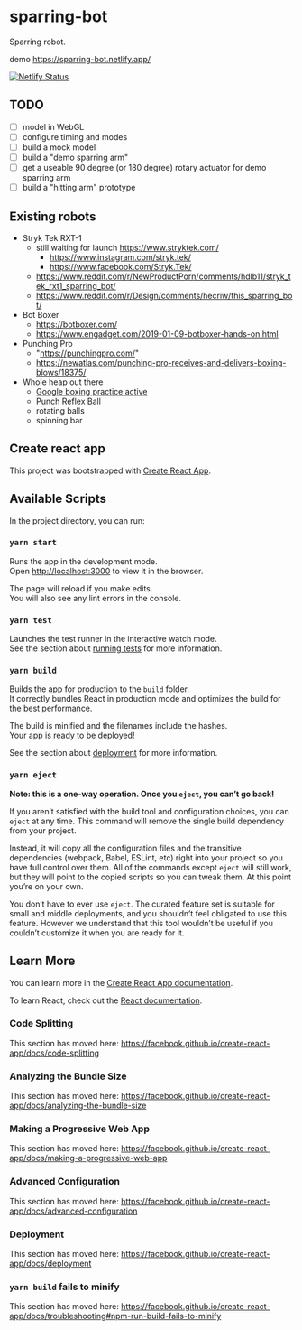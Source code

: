 # sparring-bot

Sparring robot.

demo https://sparring-bot.netlify.app/

[![Netlify Status](https://api.netlify.com/api/v1/badges/33e61260-b0ba-4aa4-89ba-aa87ed42c8bd/deploy-status)](https://app.netlify.com/sites/sparring-bot/deploys)

## TODO

- [ ] model in WebGL
- [ ] configure timing and modes
- [ ] build a mock model
- [ ] build a "demo sparring arm"
- [ ] get a useable 90 degree (or 180 degree) rotary actuator for demo sparring arm
- [ ] build a "hitting arm" prototype

## Existing robots

- Stryk Tek RXT-1
  - still waiting for launch https://www.stryktek.com/
    - https://www.instagram.com/stryk.tek/
    - https://www.facebook.com/Stryk.Tek/
  - https://www.reddit.com/r/NewProductPorn/comments/hdlb11/stryk_tek_rxt1_sparring_bot/
  - https://www.reddit.com/r/Design/comments/hecriw/this_sparring_bot/
- Bot Boxer
  - https://botboxer.com/
  - https://www.engadget.com/2019-01-09-botboxer-hands-on.html
- Punching Pro
  - "https://punchingpro.com/"
  - https://newatlas.com/punching-pro-receives-and-delivers-boxing-blows/18375/
- Whole heap out there
  - [Google boxing practice active](https://www.google.com/search?q=boxing+practice+active&tbm=isch)
  - Punch Reflex Ball
  - rotating balls
  - spinning bar

## Create react app

This project was bootstrapped with [Create React App](https://github.com/facebook/create-react-app).

## Available Scripts

In the project directory, you can run:

### `yarn start`

Runs the app in the development mode.<br />
Open [http://localhost:3000](http://localhost:3000) to view it in the browser.

The page will reload if you make edits.<br />
You will also see any lint errors in the console.

### `yarn test`

Launches the test runner in the interactive watch mode.<br />
See the section about [running tests](https://facebook.github.io/create-react-app/docs/running-tests) for more information.

### `yarn build`

Builds the app for production to the `build` folder.<br />
It correctly bundles React in production mode and optimizes the build for the best performance.

The build is minified and the filenames include the hashes.<br />
Your app is ready to be deployed!

See the section about [deployment](https://facebook.github.io/create-react-app/docs/deployment) for more information.

### `yarn eject`

**Note: this is a one-way operation. Once you `eject`, you can’t go back!**

If you aren’t satisfied with the build tool and configuration choices, you can `eject` at any time. This command will remove the single build dependency from your project.

Instead, it will copy all the configuration files and the transitive dependencies (webpack, Babel, ESLint, etc) right into your project so you have full control over them. All of the commands except `eject` will still work, but they will point to the copied scripts so you can tweak them. At this point you’re on your own.

You don’t have to ever use `eject`. The curated feature set is suitable for small and middle deployments, and you shouldn’t feel obligated to use this feature. However we understand that this tool wouldn’t be useful if you couldn’t customize it when you are ready for it.

## Learn More

You can learn more in the [Create React App documentation](https://facebook.github.io/create-react-app/docs/getting-started).

To learn React, check out the [React documentation](https://reactjs.org/).

### Code Splitting

This section has moved here: https://facebook.github.io/create-react-app/docs/code-splitting

### Analyzing the Bundle Size

This section has moved here: https://facebook.github.io/create-react-app/docs/analyzing-the-bundle-size

### Making a Progressive Web App

This section has moved here: https://facebook.github.io/create-react-app/docs/making-a-progressive-web-app

### Advanced Configuration

This section has moved here: https://facebook.github.io/create-react-app/docs/advanced-configuration

### Deployment

This section has moved here: https://facebook.github.io/create-react-app/docs/deployment

### `yarn build` fails to minify

This section has moved here: https://facebook.github.io/create-react-app/docs/troubleshooting#npm-run-build-fails-to-minify
